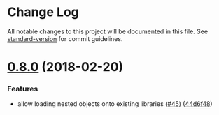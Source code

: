 # Change Log

All notable changes to this project will be documented in this file. See [standard-version](https://github.com/conventional-changelog/standard-version) for commit guidelines.

<a name="0.8.0"></a>
# [0.8.0](https://github.com/webpack-contrib/imports-loader/compare/v0.7.1...v0.8.0) (2018-02-20)


### Features

* allow loading nested objects onto existing libraries ([#45](https://github.com/webpack-contrib/imports-loader/issues/45)) ([44d6f48](https://github.com/webpack-contrib/imports-loader/commit/44d6f48))
